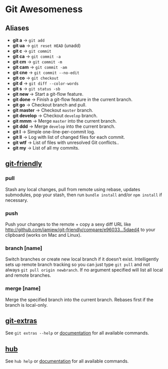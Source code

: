 # Git Awesomeness

## Aliases

* **git a** → `git add`
* **git ua** → `git reset HEAD` (unadd)
* **git c** → `git commit`
* **git ca** → `git commit -a`
* **git cm** → `git commit -m`
* **git cam** → `git commit -am`
* **git cne** → `git commit --no-edit`
* **git co** → `git checkout`
* **git d** → `git diff --color-words`
* **git s** → `git status -sb`
* **git new <feature>** → Start a git-flow feature.
* **git done <feature>** → Finish a git-flow feature in the current branch.
* **git go** → Checkout branch and pull.
* **git master** → Checkout `master` branch.
* **git develop** → Checkout `develop` branch.
* **git mmm** → Merge `master` into the current branch.
* **git ddd** → Merge `develop` into the current branch.
* **git l** → Simple one-line-per-commit log.
* **git ll** → Log with list of changed files for each commit.
* **git wtf** → List of files with unresolved Git conflicts..
* **git my** → List of all my commits.


## [git-friendly](https://github.com/jamiew/git-friendly)

### pull

Stash any local changes, pull from remote using rebase, updates submodules, pop your stash, then run `bundle install` and/or `npm install` if necessary.

### push

Push your changes to the remote + copy a sexy diff URL like http://github.com/jamiew/git-friendly/compare/e96033…5daed4 to your clipboard (works on Mac and Linux).

### branch [name]

Switch branches or create new local branch if it doesn’t exist. Intelligently sets up remote branch tracking so you can just type `git pull` and not always `git pull origin newbranch`. If no argument specified will list all local and remote branches.

### merge [name]

Merge the specified branch into the current branch. Rebases first if the branch is local-only.


## [git-extras](https://github.com/visionmedia/git-extras)

See `git extras --help` or [documentation](https://github.com/visionmedia/git-extras/blob/master/Readme.md) for all available commands.


## [hub](https://github.com/defunkt/hub)

See `hub help` or [documentation](http://defunkt.io/hub/hub.1.html) for all available commands.

